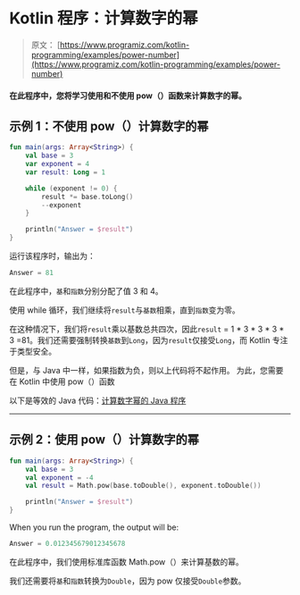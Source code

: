 # Kotlin 程序：计算数字的幂

> 原文： [https://www.programiz.com/kotlin-programming/examples/power-number](https://www.programiz.com/kotlin-programming/examples/power-number)

#### 在此程序中，您将学习使用和不使用 pow（）函数来计算数字的幂。

## 示例 1：不使用 pow（）计算数字的幂

```kt
fun main(args: Array<String>) {
    val base = 3
    var exponent = 4
    var result: Long = 1

    while (exponent != 0) {
        result *= base.toLong()
        --exponent
    }

    println("Answer = $result")
}
```

运行该程序时，输出为：

```kt
Answer = 81
```

在此程序中，`基`和`指数`分别分配了值 3 和 4。

使用 while 循环，我们继续将`result`与`基数`相乘，直到`指数`变为零。

在这种情况下，我们将`result`乘以基数总共四次，因此`result` = 1 * 3 * 3 * 3 * 3 =81。我们还需要强制转换`基数`到`Long`，因为`result`仅接受`Long`，而 Kotlin 专注于类型安全。

但是，与 Java 中一样，如果指数为负，则以上代码将不起作用。 为此，您需要在 Kotlin 中使用 pow（）函数

以下是等效的 Java 代码：[计算数字幂的 Java 程序](/java-programming/examples/power-number "Java Program to calculate power of a number")

* * *

## 示例 2：使用 pow（）计算数字的幂

```kt
fun main(args: Array<String>) {
    val base = 3
    val exponent = -4
    val result = Math.pow(base.toDouble(), exponent.toDouble())

    println("Answer = $result")
}
```

When you run the program, the output will be:

```kt
Answer = 0.012345679012345678
```

在此程序中，我们使用标准库函数 Math.pow（）来计算基数的幂。

我们还需要将`基`和`指数`转换​​为`Double`，因为 pow 仅接受`Double`参数。